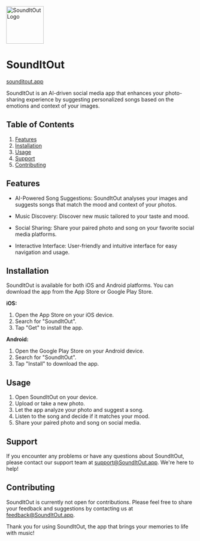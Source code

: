 <img src="https://SoundItOut.app/assets/img/logo.png " alt="SoundItOut Logo" title="SoundItOut Logo" height="100" />

# SoundItOut
[sounditout.app](https://sounditout.app)

SoundItOut is an AI-driven social media app that enhances your photo-sharing experience by suggesting personalized songs based on the emotions and context of your images.

## Table of Contents

1. [Features](#Features)
2. [Installation](#Installation)
3. [Usage](#Usage)
4. [Support](#Support)
5. [Contributing](#Contributing)

## Features

* AI-Powered Song Suggestions: SoundItOut analyses your images and suggests songs that match the mood and context of your photos.

* Music Discovery: Discover new music tailored to your taste and mood.

* Social Sharing: Share your paired photo and song on your favorite social media platforms.

* Interactive Interface: User-friendly and intuitive interface for easy navigation and usage.

## Installation

SoundItOut is available for both iOS and Android platforms. You can download the app from the App Store or Google Play Store.

**iOS:**

1. Open the App Store on your iOS device.
2. Search for "SoundItOut".
3. Tap "Get" to install the app.

**Android:**

1. Open the Google Play Store on your Android device.
2. Search for "SoundItOut".
3. Tap "Install" to download the app.

## Usage

1. Open SoundItOut on your device.
2. Upload or take a new photo.
3. Let the app analyze your photo and suggest a song.
4. Listen to the song and decide if it matches your mood.
5. Share your paired photo and song on social media.

## Support

If you encounter any problems or have any questions about SoundItOut, please contact our support team at support@SoundItOut.app. We're here to help!

## Contributing

SoundItOut is currently not open for contributions. Please feel free to share your feedback and suggestions by contacting us at feedback@SoundItOut.app.

Thank you for using SoundItOut, the app that brings your memories to life with music!